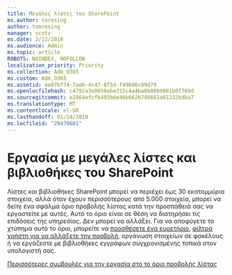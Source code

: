 ```yaml
---
title: Μεγάλες λίστες του SharePoint
ms.author: toresing
author: tomresing
manager: scotv
ms.date: 2/12/2018
ms.audience: Admin
ms.topic: article
ROBOTS: NOINDEX, NOFOLLOW
localization_priority: Priority
ms.collection: Adm_O365
ms.custom: Adm_O365
ms.assetid: ee07bf74-7aeb-4c47-8f5d-f496d6c09d79
ms.openlocfilehash: c4792a3e8656ebe315c4a4ba6b08b9881b0f789d
ms.sourcegitcommit: e2864efcfb493b6e46b662b746661a61232bdba7
ms.translationtype: MT
ms.contentlocale: el-GR
ms.lasthandoff: 01/24/2019
ms.locfileid: "29470681"
---
```

# <a name="work-with-large-lists-and-libraries-in-sharepoint"></a>Εργασία με μεγάλες λίστες και βιβλιοθήκες του SharePoint

Λίστες και βιβλιοθήκες SharePoint μπορεί να περιέχει έως 30 εκατομμύρια στοιχεία, αλλά όταν έχουν περισσότερους από 5.000 στοιχεία, μπορεί να δείτε ένα σφάλμα όριο προβολής λίστας κατά την προσπάθειά σας να εργαστείτε με αυτές. Αυτό το όριο είναι σε θέση να διατηρήσει τις επιδόσεις της υπηρεσίας. Δεν μπορεί να αλλάξει. Για να αποφύγετε το χτύπημα αυτό το όριο, μπορείτε να [προσθέσετε ένα ευρετήριο](https://go.microsoft.com/fwlink/?linkid=867784), [φίλτρα χρήστη για να αλλάξετε την προβολή](https://go.microsoft.com/fwlink/?linkid=867786), οργάνωση στοιχείων σε φακέλους ή να εργάζεστε με βιβλιοθήκες εγγράφων συγχρονισμένης τοπικά στον υπολογιστή σας. 
  
[Περισσότερες συμβουλές για την εργασία στο το όριο προβολής λίστας](https://go.microsoft.com/fwlink/?linkid=867787)
  

